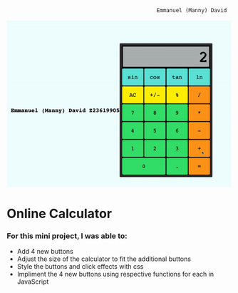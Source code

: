                                                    Emmanuel (Manny) David
<img src= "ezgif.com-gif-maker.gif" alt= "Calc gif">

# Online Calculator

### For this mini project, I was able to:

* Add 4 new buttons
* Adjust the size of the calculator to fit the additional buttons
* Style the buttons and click effects with css
* Impliment the 4 new buttons using respective functions for each in JavaScript

